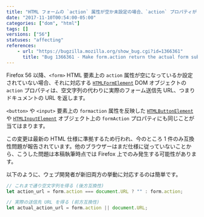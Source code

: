 ```yaml
---
title: "HTML フォームの `action` 属性が空か未設定の場合、`action` プロパティがドキュメント URL を返すようになりました"
date: "2017-11-10T00:54:00-05:00"
categories: ["dom", "html"]
tags: []
versions: ["56"]
statuses: "affecting"
references:
    - url: "https://bugzilla.mozilla.org/show_bug.cgi?id=1366361"
      title: "Bug 1366361 - Make form.action return the actual form submission URL"
---
```

Firefox 56 以降、`<form>` HTML 要素上の `action` 属性が空になっているか設定されていない場合、それに対応する [`HTMLFormElement`](https://developer.mozilla.org/en-US/docs/Web/API/HTMLFormElement) DOM オブジェクトの `action` プロパティは、空文字列の代わりに実際のフォーム送信先 URL、つまりドキュメントの URL を返します。

`<button>` や `<input>` 要素上の `formaction` 属性を反映した [`HTMLButtonElement`](https://developer.mozilla.org/en-US/docs/Web/API/HTMLButtonElement) や [`HTMLInputElement`](https://developer.mozilla.org/en-US/docs/Web/API/HTMLInputElement) オブジェクト上の `formAction` プロパティにも同じことが当てはまります。

この変更は最新の HTML 仕様に準拠するため行われ、今のところ 1 件のみ互換性問題が報告されています。他のブラウザーはまだ仕様に従っていないことから、こうした問題は本稿執筆時点では Firefox 上でのみ発生する可能性があります。

以下のように、ウェブ開発者が新旧両方の挙動に対応するのは簡単です。

```js
// これまで通り空文字列を得る (後方互換性)
let action_url = form.action === document.URL ? "" : form.action;

// 実際の送信先 URL を得る (前方互換性)
let actual_action_url = form.action || document.URL;
```
